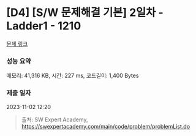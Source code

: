 # [D4] [S/W 문제해결 기본] 2일차 - Ladder1 - 1210 

[문제 링크](https://swexpertacademy.com/main/code/problem/problemDetail.do?contestProbId=AV14ABYKADACFAYh) 

### 성능 요약

메모리: 41,316 KB, 시간: 227 ms, 코드길이: 1,400 Bytes

### 제출 일자

2023-11-02 12:20



> 출처: SW Expert Academy, https://swexpertacademy.com/main/code/problem/problemList.do